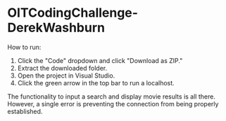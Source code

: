 # OITCodingChallenge-DerekWashburn

How to run:
1. Click the "Code" dropdown and click "Download as ZIP."
2. Extract the downloaded folder.
3. Open the project in Visual Studio.
4. Click the green arrow in the top bar to run a localhost.

The functionality to input a search and display movie results is all there. However, a single error is preventing the connection from being properly established.
